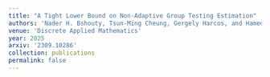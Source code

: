 ```yaml
---
title: "A Tight Lower Bound on Non-Adaptive Group Testing Estimation"
authors: 'Nader H. Bshouty, Tsun-Ming Cheung, Gergely Harcos, and Hamed Hatami'
venue: 'Discrete Applied Mathematics'
year: 2025
arxiv: '2309.10286'
collection: publications
permalink: false
---
```

